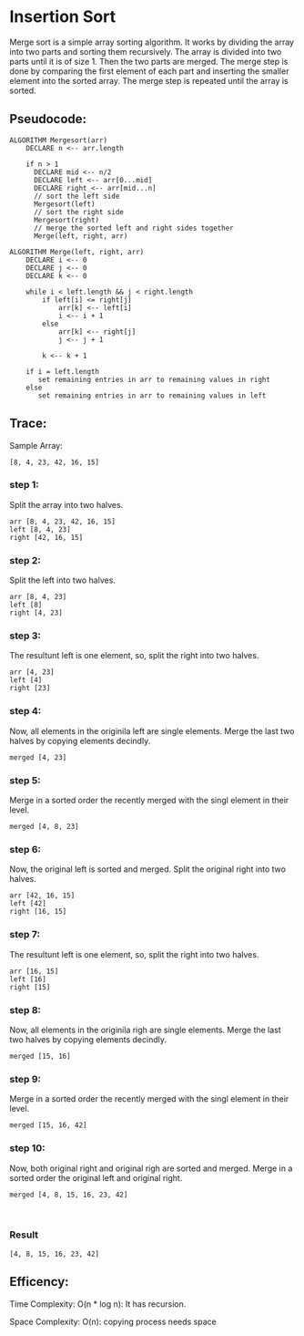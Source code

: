 # Insertion Sort

Merge sort is a simple array sorting algorithm. It works by dividing the array into two parts and sorting them recursively. The array is divided into two parts until it is of size 1. Then the two parts are merged. The merge step is done by comparing the first element of each part and inserting the smaller element into the sorted array. The merge step is repeated until the array is sorted.

## Pseudocode:

```
ALGORITHM Mergesort(arr)
    DECLARE n <-- arr.length

    if n > 1
      DECLARE mid <-- n/2
      DECLARE left <-- arr[0...mid]
      DECLARE right <-- arr[mid...n]
      // sort the left side
      Mergesort(left)
      // sort the right side
      Mergesort(right)
      // merge the sorted left and right sides together
      Merge(left, right, arr)

ALGORITHM Merge(left, right, arr)
    DECLARE i <-- 0
    DECLARE j <-- 0
    DECLARE k <-- 0

    while i < left.length && j < right.length
        if left[i] <= right[j]
            arr[k] <-- left[i]
            i <-- i + 1
        else
            arr[k] <-- right[j]
            j <-- j + 1

        k <-- k + 1

    if i = left.length
       set remaining entries in arr to remaining values in right
    else
       set remaining entries in arr to remaining values in left
```

## Trace:

Sample Array:  

    [8, 4, 23, 42, 16, 15]

### step 1:

Split the array into two halves.

    arr [8, 4, 23, 42, 16, 15]
    left [8, 4, 23]
    right [42, 16, 15]

### step 2:

Split the left into two halves.

    arr [8, 4, 23]
    left [8]
    right [4, 23]

### step 3:

The resultunt left is one element, so, split the right into two halves.

    arr [4, 23]
    left [4]
    right [23]

### step 4:

Now, all elements in the originila left are single elements. Merge the last two halves by copying elements decindly.

    merged [4, 23]

### step 5:

Merge in a sorted order the recently merged with the singl element in their level.

    merged [4, 8, 23]


### step 6:

Now, the original left is sorted and merged. Split the original right into two halves.

    arr [42, 16, 15]
    left [42]
    right [16, 15]

### step 7:

The resultunt left is one element, so, split the right into two halves.

    arr [16, 15]
    left [16]
    right [15]

### step 8:

Now, all elements in the originila righ are single elements. Merge the last two halves by copying elements decindly.

    merged [15, 16]

### step 9:

Merge in a sorted order the recently merged with the singl element in their level.

    merged [15, 16, 42]

### step 10:

Now, both original right and original righ are sorted and merged. Merge in a sorted order the original left and original right.

    merged [4, 8, 15, 16, 23, 42]

</br>

### Result

    [4, 8, 15, 16, 23, 42]

## Efficency:

Time Complexity: O(n * log n): It has recursion.

Space Complexity: O(n): copying process needs space